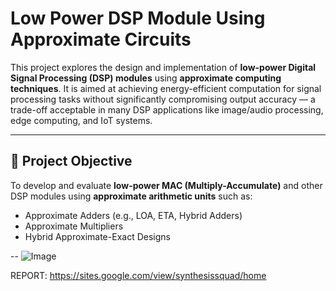 # Low Power DSP Module Using Approximate Circuits

This project explores the design and implementation of **low-power Digital Signal Processing (DSP) modules** using **approximate computing techniques**. It is aimed at achieving energy-efficient computation for signal processing tasks without significantly compromising output accuracy — a trade-off acceptable in many DSP applications like image/audio processing, edge computing, and IoT systems.

---

## 🧠 Project Objective

To develop and evaluate **low-power MAC (Multiply-Accumulate)** and other DSP modules using **approximate arithmetic units** such as:
- Approximate Adders (e.g., LOA, ETA, Hybrid Adders)
- Approximate Multipliers
- Hybrid Approximate-Exact Designs

--
![Image](https://github.com/user-attachments/assets/88a35640-5a33-4bba-907a-38cb4ceb6c37)



REPORT: https://sites.google.com/view/synthesissquad/home

